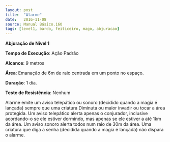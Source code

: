 ```yaml
---
layout: post
title:  "Alarme"
date:   2016-11-08
source: Manual Básico.160
tags: [level1, bardo, feiticeiro, mago, abjuracao]
---
```


**Abjuração de Nível 1**

**Tempo de Execução**: Ação Padrão

**Alcance**: 9 metros

**Área**: Emanação de 6m de raio centrada em um ponto no espaço.

**Duração**: 1 dia.

**Teste de Resistência**: Nenhum

Alarme emite um aviso telepático ou sonoro (decidido quando a magia é lançada) sempre que uma criatura Diminuta
ou maior invadir ou tocar a área protegida. Um aviso telepático alerta apenas o conjurador, inclusive acordando-o se ele estiver
dormindo, mas apenas se ele estiver a até 1km da área. Um aviso sonoro alerta todos num raio de 30m da área.
Uma criatura que diga a senha (decidida quando a magia é lançada) não dispara o alarme.